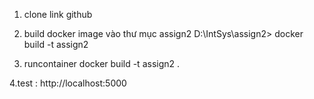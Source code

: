 1. clone link github

2. build docker image
vào thư mục assign2
D:\IntSys\assign2> docker build -t assign2 

3. runcontainer
docker build -t assign2 .

4.test :
http://localhost:5000